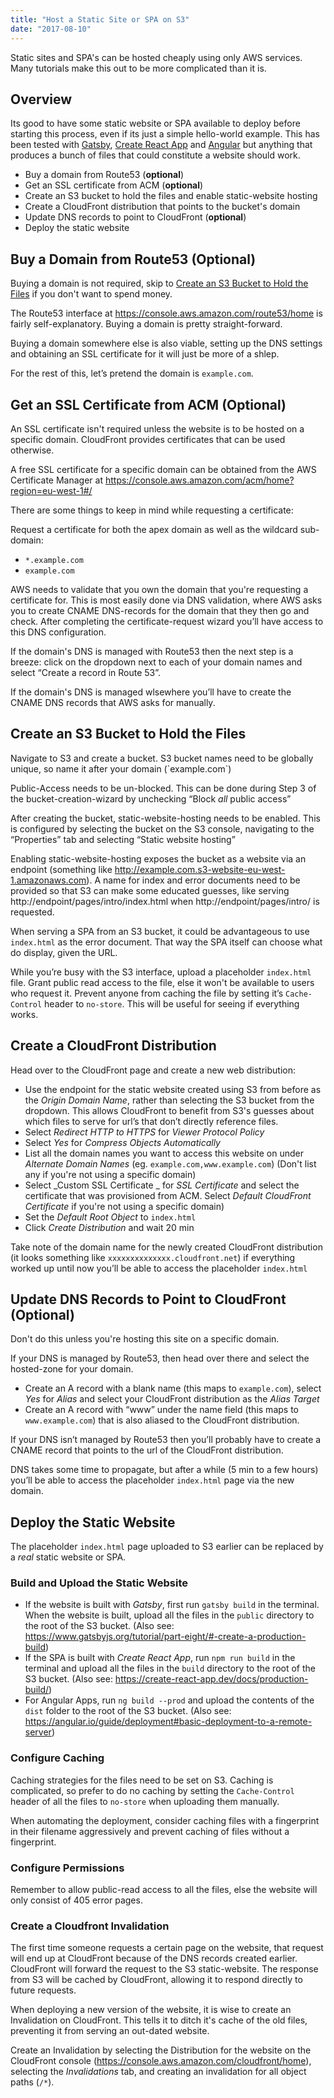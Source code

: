 ```yaml
---
title: "Host a Static Site or SPA on S3"
date: "2017-08-10"
---
```


Static sites and SPA's can be hosted cheaply using only AWS services. Many tutorials make this out to be more complicated than it is.

## Overview
Its good to have some static website or SPA available to deploy before starting this process, even if its just a simple hello-world example. This has been tested with [Gatsby](https://www.gatsbyjs.org/tutorial/part-one/), [Create React App](https://reactjs.org/docs/create-a-new-react-app.html#create-react-app) and [Angular](https://angular.io/start) but anything that produces a bunch of files that could constitute a website should work.

* Buy a domain from Route53 (**optional**)
* Get an SSL certificate from ACM (**optional**)
* Create an S3 bucket to hold the files and enable static-website hosting
* Create a CloudFront distribution that points to the bucket's domain
* Update DNS records to point to CloudFront (**optional**)
* Deploy the static website

## Buy a Domain from Route53 (Optional)
Buying a domain is not required, skip to [Create an S3 Bucket to Hold the Files](#create-a-bucket) if you don't want to spend money.

The Route53 interface at https://console.aws.amazon.com/route53/home is fairly self-explanatory. Buying a domain is pretty straight-forward.

Buying a domain somewhere else is also viable, setting up the DNS settings and obtaining an SSL certificate for it will just be more of a shlep.

For the rest of this, let’s pretend the domain is `example.com`.

## Get an SSL Certificate from ACM (Optional)
An SSL certificate isn't required unless the website is to be hosted on a specific domain. CloudFront provides certificates that can be used otherwise.

A free SSL certificate for a specific domain can be obtained from the AWS Certificate Manager at https://console.aws.amazon.com/acm/home?region=eu-west-1#/

There are some things to keep in mind while requesting a certificate:

Request a certificate for both the apex domain as well as the wildcard sub-domain:
- `*.example.com`
- `example.com`

AWS needs to validate that you own the domain that you're requesting a certificate for. This is most easily done via DNS validation, where AWS asks you to create CNAME DNS-records for the domain that they then go and check. After completing the certificate-request wizard you’ll have access to this DNS configuration.

If the domain's DNS is managed with Route53 then the next step is a breeze: click on the dropdown next to each of your domain names and select “Create a record in Route 53”.

If the domain's DNS is managed wlsewhere you’ll have to create the CNAME DNS records that AWS asks for manually.

<h2 id="create-a-bucket">Create an S3 Bucket to Hold the Files</h2>
Navigate to S3 and create a bucket. S3 bucket names need to be globally unique, so name it after your domain (`example.com`)

Public-Access needs to be un-blocked. This can be done during Step 3 of the bucket-creation-wizard by unchecking “Block _all_ public access”

After creating the bucket, static-website-hosting needs to be enabled. This is configured by selecting the bucket on the S3 console, navigating to the “Properties” tab and selecting “Static website hosting”

Enabling static-website-hosting exposes the bucket as a website via an endpoint (something like http://example.com.s3-website-eu-west-1.amazonaws.com). A name for index and error documents need to be provided so that S3 can make some educated guesses, like serving http://endpoint/pages/intro/index.html when http://endpoint/pages/intro/ is requested.

When serving a SPA from an S3 bucket, it could be advantageous to use `index.html` as the error document. That way the SPA itself can choose what do display, given the URL.

While you’re busy with the S3 interface, upload a placeholder `index.html` file.
Grant public read access to the file, else it won't be available to users who request it.
Prevent anyone from caching the file by setting it’s `Cache-Control` header to `no-store`. This will be useful for seeing if everything works.

## Create a CloudFront Distribution
Head over to the CloudFront page and create a new  web distribution:
- Use the endpoint for the static website created using S3 from before as the _Origin Domain Name_, rather than selecting the S3 bucket from the dropdown. This allows CloudFront to benefit from S3's guesses about which files to serve for url’s that don’t directly reference files.
- Select _Redirect HTTP to HTTPS_ for _Viewer Protocol Policy_
- Select _Yes_ for _Compress Objects Automatically_
- List all the domain names you want to access this website on under _Alternate Domain Names_ (eg. `example.com,www.example.com`) (Don't list any if you're not using a specific domain)
- Select _Custom SSL Certificate _ for _SSL Certificate_ and select the certificate that was provisioned from ACM. Select _Default CloudFront Certificate_ if you're not using a specific domain)
- Set the _Default Root Object_ to `index.html`
- Click _Create Distribution_ and wait 20 min

Take note of the domain name for the newly created CloudFront distribution (it looks something like `xxxxxxxxxxxxxx.cloudfront.net`) if everything worked up until now you’ll be able to access the placeholder `index.html`

## Update DNS Records to Point to CloudFront (Optional)
Don't do this unless you're hosting this site on a specific domain.

If your DNS is managed by Route53, then head over there and select the hosted-zone for your domain.
- Create an A record with a blank name (this maps to  `example.com`), select _Yes_ for _Alias_ and select your CloudFront distribution as the _Alias Target_
- Create an A record with “www” under the name field (this maps to `www.example.com`) that is also aliased to the CloudFront distribution.

If your DNS isn’t managed by Route53 then you’ll probably have to create a CNAME record that points to the url of the CloudFront distribution.

DNS takes some time to propagate, but after a while (5 min to a few hours) you’ll be able to access the placeholder `index.html` page via the new domain.

## Deploy the Static Website
The placeholder `index.html` page uploaded to S3 earlier can be replaced by a _real_ static website or SPA.

### Build and Upload the Static Website
- If the website is built with _Gatsby_, first run `gatsby build` in the terminal. When the website is built, upload all the files in the `public` directory to the root of the S3 bucket. (Also see: https://www.gatsbyjs.org/tutorial/part-eight/#-create-a-production-build)
- If the SPA is built with _Create React App_, run `npm run build` in the terminal and upload all the files in the `build` directory to the root of the S3 bucket. (Also see: https://create-react-app.dev/docs/production-build/)
- For Angular Apps, run `ng build --prod` and upload the contents of the `dist` folder to the root of the S3 bucket. (Also see: https://angular.io/guide/deployment#basic-deployment-to-a-remote-server)

### Configure Caching
Caching strategies for the files need to be set on S3.
Caching is complicated, so prefer to do no caching by setting the `Cache-Control` header of all the files to `no-store` when uploading them manually.

When automating the deployment, consider caching files with a fingerprint in their filename aggressively and prevent caching of files without a fingerprint.

### Configure Permissions
Remember to allow public-read access to all the files, else the website will only consist of 405 error pages.

### Create a Cloudfront Invalidation
The first time someone requests a certain page on the website, that request will end up at CloudFront because of the DNS records created earlier. CloudFront will forward the request to the S3 static-website. The response from S3 will be cached by CloudFront, allowing it to respond directly to future requests.

When deploying a new version of the website, it is wise to create an Invalidation on CloudFront. This tells it to ditch it's cache of the old files, preventing it from serving an out-dated website.

Create an Invalidation by selecting the Distribution for the website on the CloudFront console (https://console.aws.amazon.com/cloudfront/home), selecting the _Invalidations_ tab, and creating an invalidation for all object paths (`/*`).
